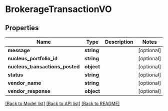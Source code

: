 # BrokerageTransactionVO

## Properties
Name | Type | Description | Notes
------------ | ------------- | ------------- | -------------
**message** | **string** |  | [optional] 
**nucleus_portfolio_id** | **string** |  | [optional] 
**nucleus_transactions_posted** | **object** |  | [optional] 
**status** | **string** |  | [optional] 
**vendor_name** | **string** |  | [optional] 
**vendor_response** | **object** |  | [optional] 

[[Back to Model list]](../README.md#documentation-for-models) [[Back to API list]](../README.md#documentation-for-api-endpoints) [[Back to README]](../README.md)



